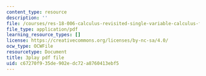 ```yaml
---
content_type: resource
description: ''
file: /courses/res-18-006-calculus-revisited-single-variable-calculus-fall-2010/c67270f935de902edc72a8760413ebf5_ehDAxjFK1jU.pdf
file_type: application/pdf
learning_resource_types: []
license: https://creativecommons.org/licenses/by-nc-sa/4.0/
ocw_type: OCWFile
resourcetype: Document
title: 3play pdf file
uid: c67270f9-35de-902e-dc72-a8760413ebf5
---
```

